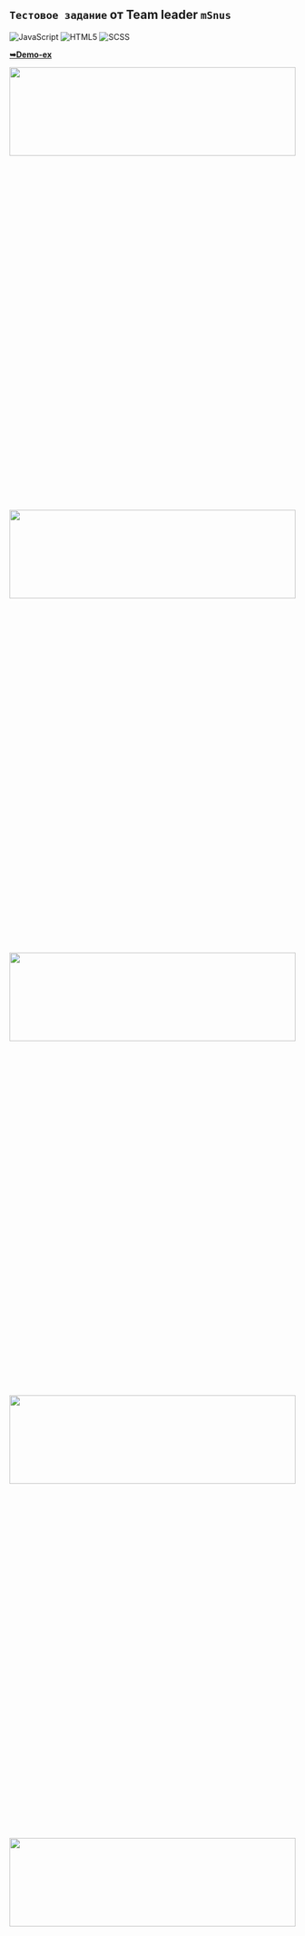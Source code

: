 
## `Тестовое задание` от Team leader `mSnus`


![JavaScript](https://img.shields.io/badge/javascript-%23323330.svg?style=for-the-badge&logo=javascript&logoColor=%23F7DF1E)
![HTML5](https://img.shields.io/badge/html5-%23E34F26.svg?style=for-the-badge&logo=html5&logoColor=white)
![SCSS](https://img.shields.io/badge/css3-%231572B6.svg?style=for-the-badge&logo=css3&logoColor=white)

<a href="https://maryrabinovich.github.io/mSnus_vanilla/dist/"><strong>➥Demo-ex</strong></a>

<div align="center"><img src="https://github.com/juliaDooby/mSnus_vanilla-testTask/blob/main/screen/test_1.JPG" width="100%" height="20%"></img></div>
<div align="center"><img src="https://github.com/juliaDooby/mSnus_vanilla-testTask/blob/main/screen/test_2.JPG" width="100%" height="20%"></img></div>
<div align="center"><img src="https://github.com/juliaDooby/mSnus_vanilla-testTask/blob/main/screen/test_3.JPG" width="100%" height="20%"></img></div>
<div align="center"><img src="https://github.com/juliaDooby/mSnus_vanilla-testTask/blob/main/screen/test_4.JPG" width="100%" height="20%"></img></div>
<div align="center"><img src="https://github.com/juliaDooby/mSnus_vanilla-testTask/blob/main/screen/test_5.JPG" width="100%" height="20%"></img></div>
<div align="center"><img src="https://github.com/juliaDooby/mSnus_vanilla-testTask/blob/main/screen/test_6.JPG" width="100%" height="20%"></img></div>

---

### Technologies Used:

* Javascript
* HTML5
* SCSS

[Это было тестовое на реакте, также добавлено в статью](https://habr.com/ru/post/691986/)

 ---
 
## Тестовое задание (описание) :

Написать приложение "Круги и квадраты" с использованием React+Redux+Axios

### Выглядеть должно примерно так:

[ссылка на макет Figma](https://www.figma.com/file/DaktkhoeaQEUagJ03Gk3r1/circles_and_squares_1?type=design&node-id=0-1&mode=design&t=cH8Y9fFJ7GXGsnmS-0)

[прототип в PNG - open](https://github.com/juliaDooby/mSnus_vanilla-testTask/blob/main/menu_open.png)

[прототип в PNG - close](https://github.com/juliaDooby/mSnus_vanilla-testTask/blob/main/menu_close.png)

[Данные для приложения](https://github.com/juliaDooby/mSnus_vanilla-testTask/blob/main/data/test.json)



### Приложение отображает объекты из файла данных. Каждый объект имеет следующие параметры:

форма: круг или квадрат
цвет: красный, синий, желтый, зеленый
яркость: тёмный или светлый
У приложения есть две зоны управления состоянием:

фильтр по форме вверху приложения
набор фильтров в меню, выезжающем по тапу на "бургере"
Для отображения используются результаты обеих зон одновременно

Вёрстка/дизайн неважны, интересует именно React
